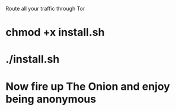 Route all your traffic through Tor

# chmod +x install.sh

# ./install.sh

# Now fire up The Onion and enjoy being anonymous
